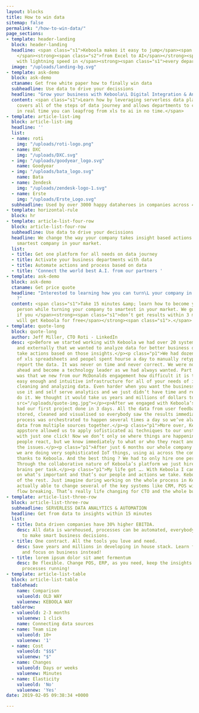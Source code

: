 ```yaml
---
layout: blocks
title: How to win data
sitemap: false
permalink: "/how-to-win-data/"
page_sections:
- template: header-landing
  block: header-landing
  headline: <span class="s1">Keboola makes it easy to jump</span><span class="s2">
    </span><strong><span class="s2">from Excel to AI</span></strong><span class="s1"><br>
    with lightning speed in </span><strong><span class="s1">every department.</span></strong>
  image: "/uploads/landing-bg.svg"
- template: ask-demo
  block: ask-demo
  ctaname: Get free white paper how to finally win data
  subheadline: Use data to drive your decissions
  headline: "Grow your business with Keboola\L Digital Integration & Analytics Hub"
  content: <span class="s1">Learn how by leveraging serverless data platform that
    covers all of the steps of data journey and allows departments to collaborate
    in real time you can leapfrog from xls to ai in no time.</span>
- template: article-list-img
  block: article-list-img
  headline: ''
  list:
  - name: roti
    img: "/uploads/roti-logo.png"
  - name: DXC
    img: "/uploads/DXC.svg"
  - img: "/uploads/goodyear_logo.svg"
    name: Goodyear
  - img: "/uploads/bata_logo.svg"
    name: Bata
  - name: Zendesk
    img: "/uploads/zendesk-logo-1.svg"
  - name: Erste
    img: "/uploads/Erste_Logo.svg"
  subheadline: Used by over 3000 happy dataheroes in companies across 4 continents
- template: horizontal-rule
  block: hr
- template: article-list-four-row
  block: article-list-four-row
  subheadline: Use data to drive your decissions
  headline: We change the way your company takes insight based actions. Become the
    smartest company in your market.
  list:
  - title: Get one platform for all needs on data journey
  - title: Activate your business departments with data
  - title: Automate actions and process based on data
  - title: 'Connect the world best A.I. from our partners '
- template: ask-demo
  block: ask-demo
  ctaname: Get price quote
  headline: "Interested to learning how you can turn\L your company in just 3 months
    ?"
  content: <span class="s1">Take 15 minutes &amp; learn how to become your CEOs favourite
    person while turning your company to smartest in your market. We guarantee that
    if you </span><strong><span class="s1">don’t get results within 3 months, you
    will get Keboola for free</span></strong><span class="s1">.</span>
- template: quote-long
  block: quote-long
  author: Jeff Miller, CTO Roti - LinkedIn
  desc: <p>Before we started working with Keboola we had over 20 systems internally
    and externally that we wanted to analyze data for better business decissions and
    take actions based on those insights.</p><p class="p1">We had dozens and dozens
    of xls spreadsheets and peopel spent hourse a day to manually retype, clean and
    report the data. It was never on time and never correct. We were not able to move
    ahead and become a technology leader as we had always wanted. Part of the reason
    was that we new from our McDonalds engagement how difficult it is to build an
    easy enough and intuitive infrastructure for all of your needs of integrating,
    cleaning and analyzing data. Even harder when you want the business people to
    use it and self serve analytics and we just didn’t have time and resources to
    do it. We thought it would take us years and millions of dollars to get the results.</p><p><img
    src="/uploads/quote-img.jpg"></p><p>After we engaged with Keboola’s platform we
    had our first project done in 3 days. All the data from user feedback was integrated,
    stored, cleaned and visualised so everybody saw the results immediately. The whole
    process was orchestrated to happen several times a day so we’ve always had fresh
    data from multiple sources together.</p><p class="p1">More over, Keboola 3rd party
    appstore allowed us to apply sofisticated ai techniques to our unstructured text
    with just one click! Now we don’t only se where things are happening and how many
    people react, but we know immediately to what or who they react and severity of
    the issues.</p><p class="p1">After just 6 months our whole company runs on data,
    we are doing very sophisticated IoT things, using ai across the company and that
    thanks to Keboola. And the best thing ? We had to only hire one person internally.
    Through the collaborative nature of Keboola’s platform we just hire the smartest
    brains per task.</p><p class="p1">My life got …. With Keboola I can really focus
    on what’s important and that’s our people and actions we take. Keboola takes care
    of the rest. Just imagine during working on the whole process in Keboola we were
    actually able to change several of the key systems like CRM, POS without the whole
    flow breaking. That’s really life changing for CTO and the whole business.</p>
- template: article-list-three-row
  block: article-list-three-row
  subheadline: SERVERLESS DATA ANALYTICS & AUTOMATION
  headline: Get from data to insights within 15 minutes
  list:
  - title: Data driven companies have 30% higher EBITDA.
    desc: All data is warehoused, processes can be automated, everybody gets insights
      to make smart business decisions.
  - title: One contract. All the tools you love and need.
    desc: Save years and millions in developing in house stack. Learn from our mistakes
      and focus on business instead!
  - title: lorem ipsum dolor sit amet fermentum
    desc: Be flexible. Change POS, ERP, as you need, keep the insights intact and
      processes running!
- template: article-list-table
  block: article-list-table
  tablehead:
    name: Comparison
    valueold: OLD WAY
    valuenew: KEBOOLA WAY
  tablerow:
  - valueold: 2-3 months
    valuenew: 1 click
    name: Connecting data sources
  - name: Team size
    valueold: 10+
    valuenew: '1'
  - name: Cost
    valueold: "$$$"
    valuenew: "$"
  - name: Changes
    valueold: Days or weeks
    valuenew: Minutes
  - name: Elasticity
    valueold: 'No'
    valuenew: 'Yes'
date: 2019-02-05 09:38:34 +0000

---
```

